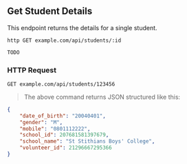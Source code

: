 ## Get Student Details
This endpoint returns the details for a single student.
 
```shell
http GET example.com/api/students/:id
```

```javascript
TODO
```

### HTTP Request

`GET example.com/api/students/123456`

> The above command returns JSON structured like this:

```json
{
    "date_of_birth": "20040401",
    "gender": "M",
    "mobile": "0801112222",
    "school_id": 207681581397679,
    "school_name": "St Stithians Boys' College",
    "volunteer_id": 21296667295366
}
```

